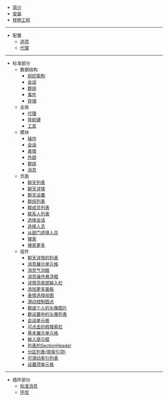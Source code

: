 * [简介](zh-cn/README)
* [安装](zh-cn/Install)
* [样例工程](zh-cn/Example)

---

* 配置
  * [选项](zh-cn/config/Option)
  * [代理](zh-cn/config/Delegate)

---

* 标准部分
  * 数据结构
    * [组织架构](zh-cn/struct/Organization)
    * [会话](zh-cn/struct/Conversation)
    * [群组](zh-cn/struct/Group)
    * [事件](zh-cn/struct/Event)
    * [存储](zh-cn/struct/Storage)
  * 全局
    * [代理](zh-cn/global/Delegate)
    * [导航键](zh-cn/global/PageKey)
    * [工具](zh-cn/global/Util)
  * 模块
    * [操作](zh-cn/model/Action)
    * [会话](zh-cn/model/Conversation)
    * [表情](zh-cn/model/Emoji)
    * [外部](zh-cn/model/External)
    * [群组](zh-cn/model/Group)
    * [消息](zh-cn/model/Message)
  * 页面
    * [聊天列表](zh-cn/page/ChatList)
    * [聊天详情](zh-cn/page/ChatDetail)
    * [聊天设置](zh-cn/page/ChatSetting)
    * [群组列表](zh-cn/page/GroupList)
    * [群成员列表](zh-cn/page/GroupMembers)
    * [联系人列表](zh-cn/page/ContactList)
    * [选择会话](zh-cn/page/ChooseConversation)
    * [选择人员](zh-cn/page/ChooseUser)
    * [从部门选择人员](zh-cn/page/ChooseUserFromOrg)
    * [搜索](zh-cn/page/Search)
    * [搜索更多](zh-cn/page/SearchList)
  * 组件
    * [聊天详情的列表](zh-cn/component/DetailListView)
    * [消息展示单元格](zh-cn/component/BaseMessage)
    * [消息气泡框](zh-cn/component/MessageBubble)
    * [消息操作悬浮框](zh-cn/component/MessageMenu)
    * [详情页底部输入栏](zh-cn/component/BottomBar)
    * [添加更多面板](zh-cn/component/MoreBoard)
    * [表情选择视图](zh-cn/component/EmojiPickView)
    * [滑动控制圆点](zh-cn/component/SegmentControl)
    * [群或个人的头像图片](zh-cn/component/AvatarImage)
    * [群设置中的头像列表](zh-cn/component/AvatarList)
    * [会话单元格](zh-cn/component/ConversationCell)
    * [可点击的假搜索栏](zh-cn/component/FakeSearchBar)
    * [基本展示单元格](zh-cn/component/ListCell)
    * [输入提示框](zh-cn/component/Prompt)
    * [列表的SectionHeader](zh-cn/component/SectionHeader)
    * [分区列表(带索引项)](zh-cn/component/SeekBarSectionList)
    * [可滑动索引列表](zh-cn/component/SelectList)
    * [设置项单元格](zh-cn/component/SettingItem)

---

* 插件部分
  * [标准消息](zh-cn/plugin/PluginMessage)
  * [环信](zh-cn/plugin/PluginEasemob)